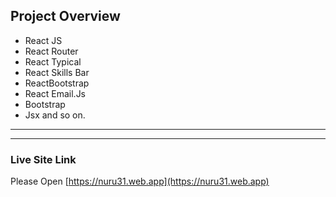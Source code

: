 
## Project Overview
- React JS
- React Router
- React Typical
- React Skills Bar
- ReactBootstrap
- React Email.Js
- Bootstrap 
- Jsx and so on.
-----------------------------------------------------------------------
-----------------------------------------------------------------------
### Live Site Link 
Please Open [https://nuru31.web.app](https://nuru31.web.app)


